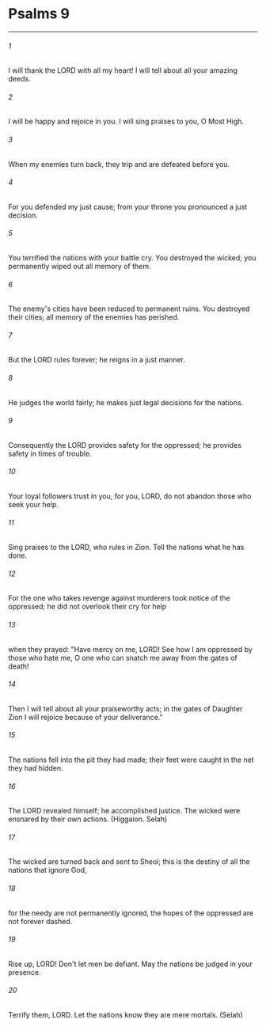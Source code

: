 # Psalms 9
***



###### 1 
I will thank the LORD with all my heart! I will tell about all your amazing deeds. 

###### 2 
I will be happy and rejoice in you. I will sing praises to you, O Most High. 

###### 3 
When my enemies turn back, they trip and are defeated before you. 

###### 4 
For you defended my just cause; from your throne you pronounced a just decision. 

###### 5 
You terrified the nations with your battle cry. You destroyed the wicked; you permanently wiped out all memory of them. 

###### 6 
The enemy's cities have been reduced to permanent ruins. You destroyed their cities; all memory of the enemies has perished. 

###### 7 
But the LORD rules forever; he reigns in a just manner. 

###### 8 
He judges the world fairly; he makes just legal decisions for the nations. 

###### 9 
Consequently the LORD provides safety for the oppressed; he provides safety in times of trouble. 

###### 10 
Your loyal followers trust in you, for you, LORD, do not abandon those who seek your help. 

###### 11 
Sing praises to the LORD, who rules in Zion. Tell the nations what he has done. 

###### 12 
For the one who takes revenge against murderers took notice of the oppressed; he did not overlook their cry for help 

###### 13 
when they prayed: "Have mercy on me, LORD! See how I am oppressed by those who hate me, O one who can snatch me away from the gates of death! 

###### 14 
Then I will tell about all your praiseworthy acts; in the gates of Daughter Zion I will rejoice because of your deliverance." 

###### 15 
The nations fell into the pit they had made; their feet were caught in the net they had hidden. 

###### 16 
The LORD revealed himself; he accomplished justice. The wicked were ensnared by their own actions. (Higgaion. Selah) 

###### 17 
The wicked are turned back and sent to Sheol; this is the destiny of all the nations that ignore God, 

###### 18 
for the needy are not permanently ignored, the hopes of the oppressed are not forever dashed. 

###### 19 
Rise up, LORD! Don't let men be defiant. May the nations be judged in your presence. 

###### 20 
Terrify them, LORD. Let the nations know they are mere mortals. (Selah)
